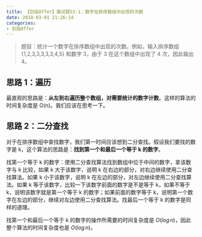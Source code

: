 ```yaml
---
title: 【剑指Offer】面试题53-1：数字在排序数组中出现的次数
date: 2018-03-01 21:26:14
categories:
- 剑指Offer
---
```


> 题目：统计一个数字在排序数组中出现的次数。例如，输入排序数组 {1,2,3,3,3,3,3,4,5} 和数字 3，由于 3 在这个数组中出现了 4 次，因此输出 4。

## 思路 1：遍历

最直观的思路是：**从左到右遍历整个数组，对需要统计的数字计数**。这样的算法的时间复杂度是 O(n)。我们应该在思考一下。

## 思路 2：二分查找

对于在排序数组中查找数字，我们第一时间应该想到二分查找。假设我们要找的数字是 k，这个算法的思路是：**找到第一个和最后一个等于 k 的数字**。

找第一个等于 k 的数字：使用二分查找算法找到数组中位于中间的数字，拿该数字与 k 比较，如果 k 大于该数字，说明 k 在右边的部分，对右边继续使用二分查找算法。如果 k 小于该数字，说明 k 在左边的部分，对左边继续使用二分查找算法。如果 k 等于该数字，比较一下该数字前面的数字是不是等于 k，如果不等于 k，说明该数字就是第一个等于 k 的数字；如果前面的数字等于 k，说明第一个数字在左边的部分，继续对左边使用二分查找算法。找最后一个等于 k 的数字是同样的道理。

找第一个和最后一个等于 k 的数字的操作所需要的时间复杂度是 $O(log\,n)$，因此整个算法的时间复杂度也是 $O(log\,n)$。